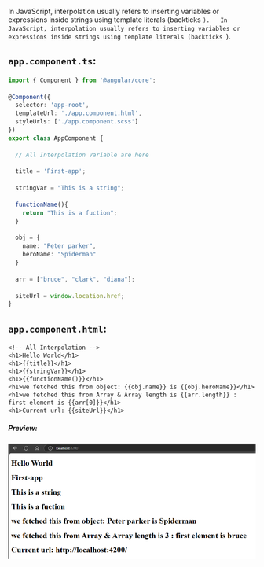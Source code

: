 In JavaScript, interpolation usually refers to inserting variables or expressions inside strings using template literals (backticks `).  
In JavaScript, interpolation usually refers to inserting variables or expressions inside strings using template literals (backticks `).  

## `app.component.ts`:  
```typescript
import { Component } from '@angular/core';

@Component({
  selector: 'app-root',
  templateUrl: './app.component.html',
  styleUrls: ['./app.component.scss']
})
export class AppComponent {

  // All Interpolation Variable are here

  title = 'First-app';

  stringVar = "This is a string";

  functionName(){
    return "This is a fuction";
  }

  obj = {
    name: "Peter parker",
    heroName: "Spiderman"
  }

  arr = ["bruce", "clark", "diana"];

  siteUrl = window.location.href;
}
```  
## `app.component.html`:  
```
<!-- All Interpolation -->
<h1>Hello World</h1>
<h1>{{title}}</h1>
<h1>{{stringVar}}</h1>
<h1>{{functionName()}}</h1>
<h1>we fetched this from object: {{obj.name}} is {{obj.heroName}}</h1>
<h1>we fetched this from Array & Array length is {{arr.length}} : first element is {{arr[0]}}</h1>
<h1>Current url: {{siteUrl}}</h1>
```  
##### Preview:  
![](../../z_Images/01/01.png)  